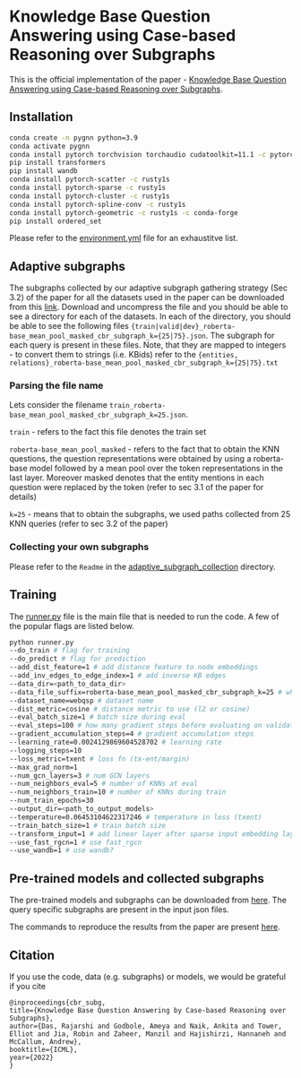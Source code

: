# Knowledge Base Question Answering using Case-based Reasoning over Subgraphs
This is the official implementation of the paper - [Knowledge Base Question Answering using Case-based Reasoning over Subgraphs](https://arxiv.org/abs/2202.10610).

## Installation
```bash
conda create -n pygnn python=3.9
conda activate pygnn
conda install pytorch torchvision torchaudio cudatoolkit=11.1 -c pytorch -c nvidia ## this installs pytorch 1.9
pip install transformers
pip install wandb
conda install pytorch-scatter -c rusty1s
conda install pytorch-sparse -c rusty1s
conda install pytorch-cluster -c rusty1s
conda install pytorch-spline-conv -c rusty1s
conda install pytorch-geometric -c rusty1s -c conda-forge
pip install ordered_set
```
Please refer to the [environment.yml](environment.yml) file for an exhaustitve list.

## Adaptive subgraphs
The subgraphs collected by our adaptive subgraph gathering strategy (Sec 3.2) of the paper for all the datasets used in the paper can be downloaded from this [link](https://drive.google.com/drive/folders/1UIiD-UCHQuDTIvascfvVW5X3mZDg3lfh?usp=sharing). Download and uncompress the file and you should be able to see a directory for each of the datasets. In each of the directory, you should be able to see the following files ``{train|valid|dev}_roberta-base_mean_pool_masked_cbr_subgraph_k={25|75}.json``. The subgraph for each query is present in these files. Note, that they are mapped to integers - to convert them to strings (i.e. KBids) refer to the ``{entities, relations}_roberta-base_mean_pool_masked_cbr_subgraph_k={25|75}.txt``

### Parsing the file name
Lets consider the filename ``train_roberta-base_mean_pool_masked_cbr_subgraph_k=25.json``.

``train`` - refers to the fact this file denotes the train set

``roberta-base_mean_pool_masked`` - refers to the fact that to obtain the KNN questions, the question representations were obtained by using a roberta-base model followed by a mean pool over the token representations in the last layer. Moreover masked denotes that the entity mentions in each question were replaced by the <mask> token (refer to sec 3.1 of the paper for details)
  
``k=25`` - means that to obtain the subgraphs, we used paths collected from 25 KNN queries (refer to sec 3.2 of the paper)


### Collecting your own subgraphs
Please refer to the ``Readme`` in the [adaptive_subgraph_collection](adaptive_subgraph_collection) directory. 
  
## Training
The [runner.py](src/runner.py) file is the main file that is needed to run the code. A few of the popular flags are listed below. 

  ```bash
  python runner.py 
  --do_train # flag for training
  --do_predict # flag for prediction
  --add_dist_feature=1 # add distance feature to node embeddings
  --add_inv_edges_to_edge_index=1 # add inverse KB edges
  --data_dir=<path_to_data_dir> 
  --data_file_suffix=roberta-base_mean_pool_masked_cbr_subgraph_k=25 # which subgraph file to use?
  --dataset_name=webqsp # dataset name
  --dist_metric=cosine # distance metric to use (l2 or cosine)
  --eval_batch_size=1 # batch size during eval
  --eval_steps=100 # how many gradient steps before evaluating on validation
  --gradient_accumulation_steps=4 # gradient accumulation steps
  --learning_rate=0.0024129869604528702 # learning rate
  --logging_steps=10 
  --loss_metric=txent # loss fn (tx-ent/margin)
  --max_grad_norm=1 
  --num_gcn_layers=3 # num GCN layers
  --num_neighbors_eval=5 # number of KNNs at eval
  --num_neighbors_train=10 # number of KNNs during train
  --num_train_epochs=30 
  --output_dir=<path_to_output_models> 
  --temperature=0.06453104622317246 # temperature in loss (txent)
  --train_batch_size=1 # train batch size
  --transform_input=1 # add linear layer after sparse input embedding layer
  --use_fast_rgcn=1 # use fast_rgcn
  --use_wandb=1 # use wandb?
  ```
 
 ## Pre-trained models and collected subgraphs
The pre-trained models and subgraphs can be downloaded from [here](https://drive.google.com/drive/folders/1UIiD-UCHQuDTIvascfvVW5X3mZDg3lfh?usp=sharing). The query specific subgraphs are present in the input json files. 

  The commands to reproduce the results from the paper are present [here](scripts_to_reproduce_paper_results.sh).

 ## Citation
  If you use the code, data (e.g. subgraphs) or models, we would be grateful if you cite
  ```
  @inproceedings{cbr_subg,
  title={Knowledge Base Question Answering by Case-based Reasoning over Subgraphs},
  author={Das, Rajarshi and Godbole, Ameya and Naik, Ankita and Tower, Elliot and Jia, Robin and Zaheer, Manzil and Hajishirzi, Hannaneh and McCallum, Andrew},
  booktitle={ICML},
  year={2022}
}
 ```
  
